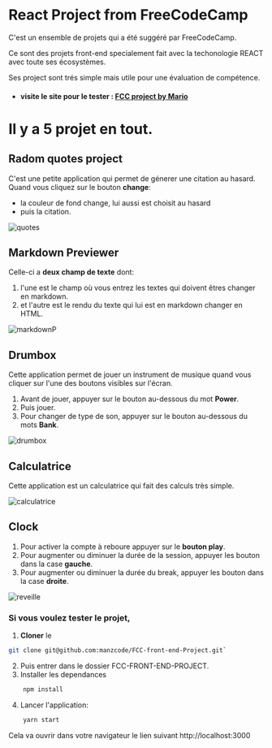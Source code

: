 # React Project from FreeCodeCamp

C'est un ensemble de projets qui a été suggéré par FreeCodeCamp.

Ce sont des projets front-end specialement fait avec la techonologie REACT avec toute ses écosystèmes.

Ses project sont trés simple mais utile pour une évaluation de compétence.

 - #### visite le site pour le tester : [FCC project by Mario](https://fcc-project-by-mario-mans.netlify.app/)

# Il y a 5 projet en tout.

## Radom quotes project

C'est une petite application qui permet de génerer une citation au hasard. Quand vous cliquez sur le bouton **change**:

- la couleur de fond change, lui aussi est choisit au hasard
- puis la citation.

![quotes](https://user-images.githubusercontent.com/47226716/145686890-07656b75-8e46-4cf3-89ff-2b10984adaba.png)

## Markdown Previewer

Celle-ci a **deux champ de texte** dont:

1. l'une est le champ où vous entrez les textes qui doivent êtres changer en markdown.
2. et l'autre est le rendu du texte qui lui est en markdown changer en HTML.

![markdownP](https://user-images.githubusercontent.com/47226716/145686910-24da9b54-4675-4302-befb-1a75a4b6e640.png)

## Drumbox

Cette application permet de jouer un instrument de musique quand vous cliquer sur l'une des boutons visibles sur l'écran.

1. Avant de jouer, appuyer sur le bouton au-dessous du mot **Power**.
2. Puis jouer.
3. Pour changer de type de son, appuyer sur le bouton au-dessous du mots **Bank**.

![drumbox](https://user-images.githubusercontent.com/47226716/145686924-9e7af52a-4423-42e6-98a0-3f82e07b8944.png)

## Calculatrice

Cette application est un calculatrice qui fait des calculs très simple.

![calculatrice](https://user-images.githubusercontent.com/47226716/145686938-856ed6c5-c6fd-4115-b4e2-bfab7a204d0d.png)

## Clock

1. Pour activer la compte à reboure appuyer sur le **bouton play**.
2. Pour augmenter ou diminuer la durée de la session, appuyer les bouton dans la case **gauche**.
3. Pour augmenter ou diminuer la durée du break, appuyer les bouton dans la case **droite**.

![reveille](https://user-images.githubusercontent.com/47226716/145686940-36f29383-e6a2-4df6-8cfa-a49259fe55b7.png)

### Si vous voulez tester le projet,

1. **Cloner** le

```bash
git clone git@github.com:manzcode/FCC-front-end-Project.git`
```

2. Puis entrer dans le dossier FCC-FRONT-END-PROJECT.
3. Installer les dependances

```bash
    npm install
```

4. Lancer l'application:

```bash
    yarn start
```

Cela va ouvrir dans votre navigateur le lien suivant http://localhost:3000
